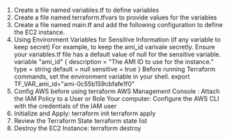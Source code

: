 1. Create a file named variables.tf to define variables
2. Create a file named terraform.tfvars to provide values for the variables
3. Create a file named main.tf and add the following configuration to define the EC2 instance.
4. Using Environment Variables for Sensitive Information (if any variable to keep secret)
      For example, to keep the ami_id varivale secretly.
      Ensure your variables.tf file has a default value of null for the sensitive variable.
             variable "ami_id" {
               description = "The AMI ID to use for the instance."
              type        = string
              default     = null
              sensitive   = true
            }
      Before running Terraform commands, set the environment variable in your shell.
          export TF_VAR_ami_id="ami-0c55b159cbfafe1f0"
6. Config AWS before using terraform
    AWS Management Console : Attach the IAM Policy to a User or Role 
    Your computer:  Configure the AWS CLI with the credentials of the IAM user
7. Initialize and Apply:
   terraform init
   terraform apply
8. Review the Terraform State
  terraform state list
9. Destroy the EC2 Instance:
   terraform destroy


